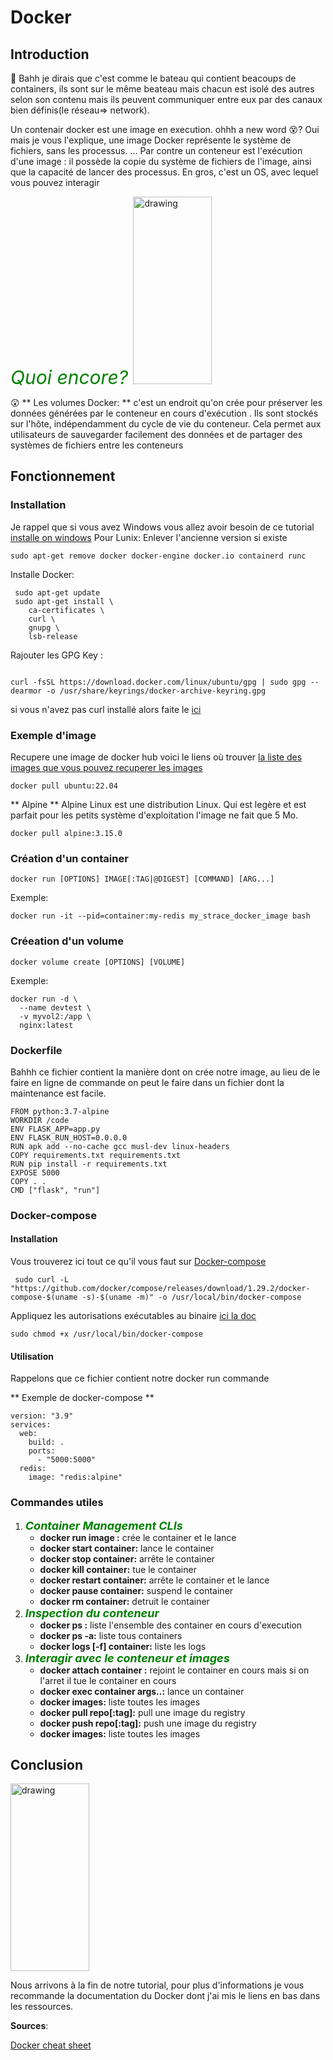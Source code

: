 # Docker
<script src="https://unpkg.com/@lottiefiles/lottie-player@latest/dist/lottie-player.js"></script>
<lottie-player src="https://assets2.lottiefiles.com/private_files/lf30_35uv2spq.json"  background="transparent"  speed="1"  style="width: 500px; height: 500px;"  loop  autoplay></lottie-player>
## Introduction 
🤔
Bahh je dirais que c'est comme le bateau qui contient beacoups de containers, ils sont sur le même beateau mais chacun est isolé des autres selon son contenu mais ils peuvent communiquer entre eux par des canaux bien définis(le réseau=> network). 

Un contenair docker est une image en execution. ohhh a new word 😵? Oui mais je vous l'explique, une image Docker représente le système de fichiers, sans les processus. ... Par contre un conteneur est l'exécution d'une image : il possède la copie du système de fichiers de l'image, ainsi que la capacité de lancer des processus. En gros, c'est un OS, avec lequel vous pouvez interagir

<i style="color:green; font-size:30px">Quoi encore? </i>
<img src="../../img/thinking-girls.gif" alt="drawing" style="width:50%; height:300px"/>

😲 ** Les volumes Docker: ** c'est un endroit qu'on crée pour préserver les données générées par le conteneur en cours d'exécution . Ils  sont stockés sur l'hôte, indépendamment du cycle de vie du conteneur. Cela permet aux utilisateurs de sauvegarder facilement des données et de partager des systèmes de fichiers entre les conteneurs

## Fonctionnement
### Installation
Je rappel que si vous avez Windows vous allez avoir besoin de ce tutorial <a href="https://docs.docker.com/desktop/windows/install/"> installe on windows</a> 
Pour Lunix:
Enlever l'ancienne version si existe
```
sudo apt-get remove docker docker-engine docker.io containerd runc 

```
Installe Docker:
```
 sudo apt-get update
 sudo apt-get install \
    ca-certificates \
    curl \
    gnupg \
    lsb-release

```
Rajouter les GPG Key : 
```

curl -fsSL https://download.docker.com/linux/ubuntu/gpg | sudo gpg --dearmor -o /usr/share/keyrings/docker-archive-keyring.gpg

```
si vous n'avez pas curl installé alors faite le
<a href="https://docs.docker.com/get-started/">ici</a>  

### Exemple d'image
Recupere une image de docker hub voici le liens où trouver <a href="https://www.docker.com/products/docker-hub"> la liste des images que vous pouvez recuperer les images</a>  
```
docker pull ubuntu:22.04
```
** Alpine **
Alpine Linux est une distribution Linux. Qui est legère et est parfait pour les petits système d'exploitation l'image ne fait que 5 Mo.
```
docker pull alpine:3.15.0
```

### Création d'un container
```
docker run [OPTIONS] IMAGE[:TAG|@DIGEST] [COMMAND] [ARG...]
```
Exemple: 
```
docker run -it --pid=container:my-redis my_strace_docker_image bash
```
### Créeation d'un volume
```
docker volume create [OPTIONS] [VOLUME]
```
Exemple:
```
docker run -d \
  --name devtest \
  -v myvol2:/app \
  nginx:latest
```
### Dockerfile
Bahhh ce fichier contient la manière dont on crée notre image, au lieu de le faire en ligne de commande on peut le faire dans un fichier dont la maintenance est facile.
```
FROM python:3.7-alpine
WORKDIR /code
ENV FLASK_APP=app.py
ENV FLASK_RUN_HOST=0.0.0.0
RUN apk add --no-cache gcc musl-dev linux-headers
COPY requirements.txt requirements.txt
RUN pip install -r requirements.txt
EXPOSE 5000
COPY . .
CMD ["flask", "run"]
```
### Docker-compose
#### Installation
Vous trouverez ici tout ce qu'il vous faut sur <a href="https://docs.docker.com/compose/gettingstarted/">  Docker-compose </a>
```
 sudo curl -L "https://github.com/docker/compose/releases/download/1.29.2/docker-compose-$(uname -s)-$(uname -m)" -o /usr/local/bin/docker-compose
```

Appliquez les autorisations exécutables au binaire <a href="https://docs.docker.com/compose/install/"> ici la doc </a>

```
sudo chmod +x /usr/local/bin/docker-compose
```
#### Utilisation
Rappelons que ce fichier contient notre docker run commande

** Exemple de docker-compose **
```
version: "3.9"
services:
  web:
    build: .
    ports:
      - "5000:5000"
  redis:
    image: "redis:alpine"
```
### Commandes utiles

<ol>
    <li><i style="color:green; font-weight:bold; font-size:18px">Container Management CLIs </i>
        <ul>
            <li><strong> docker run image :</strong> crée le container et le lance</li>
            <li><strong> docker start container:</strong> lance le container</li>
            <li><strong> docker stop container:</strong> arrête le container</li>
            <li><strong> docker kill container:</strong> tue le container</li>
            <li><strong> docker restart container:</strong> arrête le container et le lance</li>
            <li><strong> docker pause container:</strong> suspend le container</li>
            <li><strong> docker rm container:</strong> detruit le container</li>
        </ul>
    </li>
    <li><i style="color:green; font-weight:bold; font-size:18px">Inspection du conteneur</i>
        <ul>
            <li><strong> docker ps :</strong> liste l'ensemble des container en cours d'execution</li>
            <li><strong> docker ps -a:</strong> liste tous containers</li>
            <li><strong> docker logs [-f] container:</strong> liste les logs </li>
        </ul>
    </li>
    <li><i style="color:green; font-weight:bold; font-size:18px">Interagir avec le conteneur et images</i>
        <ul>
            <li><strong> docker attach container :</strong> rejoint le container en cours mais si on l'arret il tue le container en cours</li>
            <li><strong> docker exec container args..:</strong> lance un container</li>
            <li><strong> docker images:</strong> liste toutes les images </li>
            <li><strong> docker pull repo[:tag]:</strong> pull une image du registry</li>
            <li><strong> docker push repo[:tag]:</strong> push une image du registry</li>
            <li><strong> docker images:</strong> liste toutes les images </li>
        </ul>
    </li>
</ol>

## Conclusion

<img src="../../img/done.gif" alt="drawing" style="width:50%; height:300px"/>


Nous arrivons à la fin de notre tutorial, pour plus d'informations je vous recommande la documentation du Docker dont j'ai mis le liens en bas dans les ressources. 

**Sources**:

<a href="https://dockerlabs.collabnix.com/docker/cheatsheet/">Docker cheat sheet</a>
